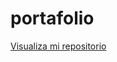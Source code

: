 # portafolio


<a href="[https://github.com/Mariannapodbrscek/7daysofcode_day_2/new/main?filename=README.md](https://github.com/Mariannapodbrscek/7daysofcode_day_2/blob/main/app.js)">Visualiza mi repositorio</a>
